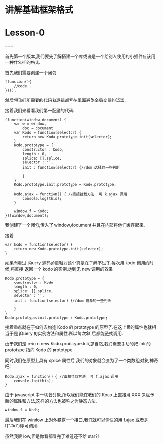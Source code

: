 # 讲解基础框架格式

# Lesson-0

===

首先第一个版本,我们要先了解搭建一个库或者是一个给别人使用的小插件应该用一种什么样的格式.

首先我们需要创建一个闭包

```
(function(){
    //code..
})(); 
```

然后将我们所需要的代码和逻辑都写在里面避免全局变量的泛滥.

接着我们来看看我们第一版里的代码.

```
(function(window,document) {
    var w = window,
        doc = document;
    var Kodo = function(selector) {
        return new Kodo.prototype.init(selector);
    }
    Kodo.prototype = {
        constructor : Kodo,
        length : 0,
        splice: [].splice,
        selector : '',
        init : function(selector) {//dom 选择的一些判断

        }
    }
    Kodo.prototype.init.prototype = Kodo.prototype;

    Kodo.ajax = function() { //直接挂载方法  可 k.ajax 调用
        console.log(this);
    }

    window.f = Kodo;
})(window,document); 
```

我创建了一个闭包,传入了 window,document 并且在内部将他们缓存起来.

接着

```
var kodo = function(selector) {
    return new Kodo.prototype.init(selector);
} 
```

如果有看过 jQuery 源码的童鞋对这个真是在了解不过了.每次用 kodo 调用的时候,将直接 返回一个 kodo 的实例.达到无 new 调用的效果

```
Kodo.prototype = {
    constructor : Kodo,
    length : 0,
    splice: [].splice,
    selector : '',
    init : function(selector) {//dom 选择的一些判断

    }
}
Kodo.prototype.init.prototype = Kodo.prototype; 
```

接着重点就在于如何去构造 Kodo 的 prototype 的原型了.在这上面的属性也就相当于是 jQuery 的实例方法和属性.所以每次$()后都能链式调用.

由于我们是 return new Kodo.prototype.init,那自然,我们需要手动的把 init 的 prototype 指向 Kodo 的 prototype

同时我们在原型上具有 splice 属性后,我们的对象就会变为了一个类数组对象,神奇吧!

```
Kodo.ajax = function() { //直接挂载方法  可 f.ajax 调用
    console.log(this);
} 
```

由于 javascript 中一切皆对象,所以我们能在我们的 Kodo 上直接用.XXX 来赋予新的属性和方法,这样的方法也被称之为静态方法.

```
window.f = Kodo; 
```

最后我们在 window 上对外暴露一个接口,我们就可以愉快的用 f.ajax 或者是 f("#id")即可调用.

虽然我很 low,但是你看都看完了难道还不给 star?!
